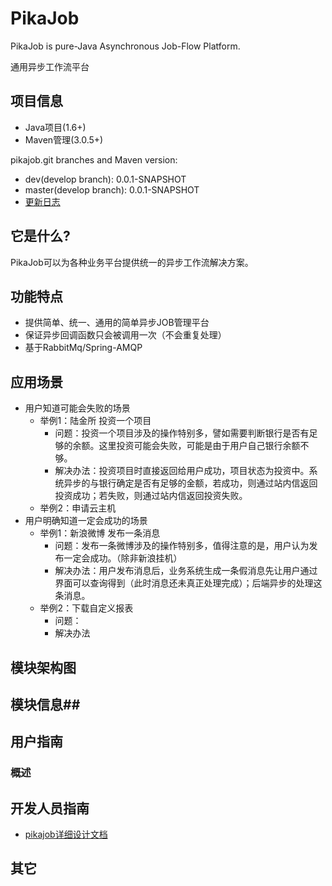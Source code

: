 PikaJob
=======

PikaJob is pure-Java Asynchronous Job-Flow Platform.

通用异步工作流平台

## 项目信息 ##

- Java项目(1.6+)
- Maven管理(3.0.5+)

pikajob.git branches and Maven version:

- dev(develop branch): 0.0.1-SNAPSHOT
- master(develop branch): 0.0.1-SNAPSHOT
- [更新日志](https://github.com/knightliao/pikajob/wiki/updates) 

## 它是什么? ##

PikaJob可以为各种业务平台提供统一的异步工作流解决方案。

## 功能特点 ##

- 提供简单、统一、通用的简单异步JOB管理平台
- 保证异步回调函数只会被调用一次（不会重复处理）
- 基于RabbitMq/Spring-AMQP

## 应用场景 ##

- 用户知道可能会失败的场景
    - 举例1：陆金所 投资一个项目
        - 问题：投资一个项目涉及的操作特别多，譬如需要判断银行是否有足够的余额。这里投资可能会失败，可能是由于用户自己银行余额不够。
        - 解决办法：投资项目时直接返回给用户成功，项目状态为投资中。系统异步的与银行确定是否有足够的金额，若成功，则通过站内信返回投资成功；若失败，则通过站内信返回投资失败。
    - 举例2：申请云主机
- 用户明确知道一定会成功的场景
    - 举例1：新浪微博 发布一条消息
        - 问题：发布一条微博涉及的操作特别多，值得注意的是，用户认为发布一定会成功。（除非新浪挂机）
        - 解决办法：用户发布消息后，业务系统生成一条假消息先让用户通过界面可以查询得到（此时消息还未真正处理完成）；后端异步的处理这条消息。
    - 举例2：下载自定义报表
        - 问题：
        - 解决办法

## 模块架构图  ##

## 模块信息##

## 用户指南 ##

### 概述 ###

## 开发人员指南 ##

- [pikajob详细设计文档](https://github.com/knightliao/pikajob/wiki/overall-design)

## 其它 ##

